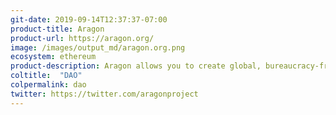 ```yaml
---
git-date: 2019-09-14T12:37:37-07:00
product-title: Aragon
product-url: https://aragon.org/
image: /images/output_md/aragon.org.png
ecosystem: ethereum
product-description: Aragon allows you to create global, bureaucracy-free companies and freely organize and collaborate without borders or intermediaries.
coltitle:  "DAO"
colpermalink: dao
twitter: https://twitter.com/aragonproject
---
```

